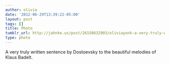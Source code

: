 ```yaml
---
author: olivia
date: '2012-06-29T13:39:22-05:00'
layout: post
tags: []
title: Photo
tumblr_url: http://jahnke.us/post/26158632903/oliviayonk-a-very-truly-written-sentence-by
type: photo
---
```


A very truly written sentence by Dostoevsky to the beautiful melodies of Klaus Badelt.
